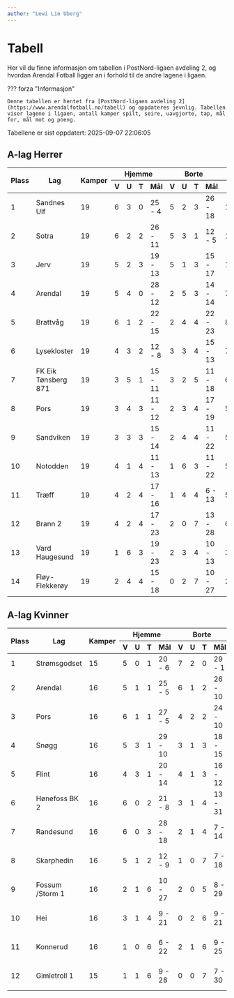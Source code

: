 ```yaml
---
author: "Lewi Lie Uberg"
---
```


# Tabell

Her vil du finne informasjon om tabellen i PostNord-ligaen avdeling 2, og hvordan Arendal Fotball ligger an i forhold til de andre lagene i ligaen.

??? forza "Informasjon"

    Denne tabellen er hentet fra [PostNord-ligaen avdeling 2](https://www.arendalfotball.no/tabell) og oppdateres jevnlig. Tabellen viser lagene i ligaen, antall kamper spilt, seire, uavgjorte, tap, mål for, mål mot og poeng.

Tabellene er sist oppdatert: 2025-09-07 22:06:05

## A-lag Herrer

<table>
  <thead>
    <tr class="row-highlight">
      <th rowspan="2">Plass</th>
      <th rowspan="2">Lag</th>
      <th rowspan="2">Kamper</th>
      <th colspan="4">Hjemme</th>
      <th colspan="4">Borte</th>
      <th colspan="5">Total</th>
      <th rowspan="2">Poeng</th>
    </tr>
    <tr class="row-highlight">
      <th>V</th>
      <th>U</th>
      <th>T</th>
      <th>Mål</th>
      <th>V</th>
      <th>U</th>
      <th>T</th>
      <th>Mål</th>
      <th>V</th>
      <th>U</th>
      <th>T</th>
      <th>Mål</th>
      <th>Diff</th>
    </tr>
  </thead>
  <tbody>
    <tr>
      <td>1</td>
      <td>Sandnes Ulf</td>
      <td>19</td>
      <td>6</td>
      <td>3</td>
      <td>0</td>
      <td>25 - 4</td>
      <td>5</td>
      <td>2</td>
      <td>3</td>
      <td>26 - 18</td>
      <td>11</td>
      <td>5</td>
      <td>3</td>
      <td>51 - 22</td>
      <td>29</td>
      <td>38</td>
    </tr>
    <tr>
      <td>2</td>
      <td>Sotra</td>
      <td>19</td>
      <td>6</td>
      <td>2</td>
      <td>2</td>
      <td>26 - 11</td>
      <td>5</td>
      <td>3</td>
      <td>1</td>
      <td>12 - 5</td>
      <td>11</td>
      <td>5</td>
      <td>3</td>
      <td>38 - 16</td>
      <td>22</td>
      <td>38</td>
    </tr>
    <tr>
      <td>3</td>
      <td>Jerv</td>
      <td>19</td>
      <td>5</td>
      <td>2</td>
      <td>3</td>
      <td>19 - 13</td>
      <td>5</td>
      <td>1</td>
      <td>3</td>
      <td>15 - 17</td>
      <td>10</td>
      <td>3</td>
      <td>6</td>
      <td>34 - 30</td>
      <td>4</td>
      <td>33</td>
    </tr>
    <tr class="row-highlight">
      <td>4</td>
      <td>Arendal</td>
      <td>19</td>
      <td>5</td>
      <td>4</td>
      <td>0</td>
      <td>28 - 12</td>
      <td>2</td>
      <td>5</td>
      <td>3</td>
      <td>14 - 14</td>
      <td>7</td>
      <td>9</td>
      <td>3</td>
      <td>42 - 26</td>
      <td>16</td>
      <td>30</td>
    </tr>
    <tr>
      <td>5</td>
      <td>Brattvåg</td>
      <td>19</td>
      <td>6</td>
      <td>1</td>
      <td>2</td>
      <td>22 - 15</td>
      <td>2</td>
      <td>4</td>
      <td>4</td>
      <td>22 - 23</td>
      <td>8</td>
      <td>5</td>
      <td>6</td>
      <td>44 - 38</td>
      <td>6</td>
      <td>29</td>
    </tr>
    <tr>
      <td>6</td>
      <td>Lysekloster</td>
      <td>19</td>
      <td>4</td>
      <td>3</td>
      <td>2</td>
      <td>12 - 8</td>
      <td>3</td>
      <td>3</td>
      <td>4</td>
      <td>15 - 13</td>
      <td>7</td>
      <td>6</td>
      <td>6</td>
      <td>27 - 21</td>
      <td>6</td>
      <td>27</td>
    </tr>
    <tr>
      <td>7</td>
      <td>FK Eik Tønsberg 871</td>
      <td>19</td>
      <td>3</td>
      <td>5</td>
      <td>1</td>
      <td>15 - 11</td>
      <td>3</td>
      <td>2</td>
      <td>5</td>
      <td>11 - 18</td>
      <td>6</td>
      <td>7</td>
      <td>6</td>
      <td>26 - 29</td>
      <td>-3</td>
      <td>25</td>
    </tr>
    <tr>
      <td>8</td>
      <td>Pors</td>
      <td>19</td>
      <td>3</td>
      <td>4</td>
      <td>3</td>
      <td>11 - 12</td>
      <td>2</td>
      <td>3</td>
      <td>4</td>
      <td>17 - 19</td>
      <td>5</td>
      <td>7</td>
      <td>7</td>
      <td>28 - 31</td>
      <td>-3</td>
      <td>22</td>
    </tr>
    <tr>
      <td>9</td>
      <td>Sandviken</td>
      <td>19</td>
      <td>3</td>
      <td>3</td>
      <td>3</td>
      <td>15 - 14</td>
      <td>2</td>
      <td>4</td>
      <td>4</td>
      <td>11 - 22</td>
      <td>5</td>
      <td>7</td>
      <td>7</td>
      <td>26 - 36</td>
      <td>-10</td>
      <td>22</td>
    </tr>
    <tr>
      <td>10</td>
      <td>Notodden</td>
      <td>19</td>
      <td>4</td>
      <td>1</td>
      <td>4</td>
      <td>11 - 13</td>
      <td>1</td>
      <td>6</td>
      <td>3</td>
      <td>11 - 22</td>
      <td>5</td>
      <td>7</td>
      <td>7</td>
      <td>22 - 35</td>
      <td>-13</td>
      <td>22</td>
    </tr>
    <tr>
      <td>11</td>
      <td>Træff</td>
      <td>19</td>
      <td>4</td>
      <td>2</td>
      <td>4</td>
      <td>17 - 16</td>
      <td>1</td>
      <td>4</td>
      <td>4</td>
      <td>6 - 13</td>
      <td>5</td>
      <td>6</td>
      <td>8</td>
      <td>23 - 29</td>
      <td>-6</td>
      <td>21</td>
    </tr>
    <tr>
      <td>12</td>
      <td>Brann  2</td>
      <td>19</td>
      <td>4</td>
      <td>2</td>
      <td>4</td>
      <td>17 - 23</td>
      <td>2</td>
      <td>0</td>
      <td>7</td>
      <td>13 - 28</td>
      <td>6</td>
      <td>2</td>
      <td>11</td>
      <td>30 - 51</td>
      <td>-21</td>
      <td>20</td>
    </tr>
    <tr>
      <td>13</td>
      <td>Vard Haugesund</td>
      <td>19</td>
      <td>1</td>
      <td>6</td>
      <td>3</td>
      <td>19 - 23</td>
      <td>2</td>
      <td>3</td>
      <td>4</td>
      <td>10 - 13</td>
      <td>3</td>
      <td>9</td>
      <td>7</td>
      <td>29 - 36</td>
      <td>-7</td>
      <td>18</td>
    </tr>
    <tr>
      <td>14</td>
      <td>Fløy-Flekkerøy</td>
      <td>19</td>
      <td>2</td>
      <td>4</td>
      <td>4</td>
      <td>15 - 18</td>
      <td>0</td>
      <td>2</td>
      <td>7</td>
      <td>10 - 27</td>
      <td>2</td>
      <td>6</td>
      <td>11</td>
      <td>25 - 45</td>
      <td>-20</td>
      <td>12</td>
    </tr>
  </tbody>
</table>

## A-lag Kvinner

<table>
  <thead>
    <tr class="row-highlight">
      <th rowspan="2">Plass</th>
      <th rowspan="2">Lag</th>
      <th rowspan="2">Kamper</th>
      <th colspan="4">Hjemme</th>
      <th colspan="4">Borte</th>
      <th colspan="5">Total</th>
      <th rowspan="2">Poeng</th>
    </tr>
    <tr class="row-highlight">
      <th>V</th>
      <th>U</th>
      <th>T</th>
      <th>Mål</th>
      <th>V</th>
      <th>U</th>
      <th>T</th>
      <th>Mål</th>
      <th>V</th>
      <th>U</th>
      <th>T</th>
      <th>Mål</th>
      <th>Diff</th>
    </tr>
  </thead>
  <tbody>
    <tr>
      <td>1</td>
      <td>Strømsgodset</td>
      <td>15</td>
      <td>5</td>
      <td>0</td>
      <td>1</td>
      <td>20 - 6</td>
      <td>7</td>
      <td>2</td>
      <td>0</td>
      <td>29 - 1</td>
      <td>12</td>
      <td>2</td>
      <td>1</td>
      <td>49 - 7</td>
      <td>42</td>
      <td>38</td>
    </tr>
    <tr class="row-highlight">
      <td>2</td>
      <td>Arendal</td>
      <td>16</td>
      <td>5</td>
      <td>1</td>
      <td>1</td>
      <td>25 - 5</td>
      <td>6</td>
      <td>1</td>
      <td>2</td>
      <td>26 - 10</td>
      <td>11</td>
      <td>2</td>
      <td>3</td>
      <td>51 - 15</td>
      <td>36</td>
      <td>35</td>
    </tr>
    <tr>
      <td>3</td>
      <td>Pors</td>
      <td>16</td>
      <td>6</td>
      <td>1</td>
      <td>1</td>
      <td>27 - 5</td>
      <td>4</td>
      <td>2</td>
      <td>2</td>
      <td>24 - 10</td>
      <td>10</td>
      <td>3</td>
      <td>3</td>
      <td>51 - 15</td>
      <td>36</td>
      <td>33</td>
    </tr>
    <tr>
      <td>4</td>
      <td>Snøgg</td>
      <td>16</td>
      <td>5</td>
      <td>3</td>
      <td>1</td>
      <td>29 - 10</td>
      <td>3</td>
      <td>1</td>
      <td>3</td>
      <td>18 - 15</td>
      <td>8</td>
      <td>4</td>
      <td>4</td>
      <td>47 - 25</td>
      <td>22</td>
      <td>28</td>
    </tr>
    <tr>
      <td>5</td>
      <td>Flint</td>
      <td>16</td>
      <td>4</td>
      <td>3</td>
      <td>1</td>
      <td>20 - 14</td>
      <td>4</td>
      <td>1</td>
      <td>3</td>
      <td>16 - 12</td>
      <td>8</td>
      <td>4</td>
      <td>4</td>
      <td>36 - 26</td>
      <td>10</td>
      <td>28</td>
    </tr>
    <tr>
      <td>6</td>
      <td>Hønefoss BK 2</td>
      <td>16</td>
      <td>6</td>
      <td>0</td>
      <td>2</td>
      <td>21 - 8</td>
      <td>3</td>
      <td>1</td>
      <td>4</td>
      <td>13 - 31</td>
      <td>9</td>
      <td>1</td>
      <td>6</td>
      <td>34 - 39</td>
      <td>-5</td>
      <td>28</td>
    </tr>
    <tr>
      <td>7</td>
      <td>Randesund</td>
      <td>16</td>
      <td>6</td>
      <td>0</td>
      <td>3</td>
      <td>28 - 18</td>
      <td>2</td>
      <td>1</td>
      <td>4</td>
      <td>7 - 14</td>
      <td>8</td>
      <td>1</td>
      <td>7</td>
      <td>35 - 32</td>
      <td>3</td>
      <td>25</td>
    </tr>
    <tr>
      <td>8</td>
      <td>Skarphedin</td>
      <td>16</td>
      <td>5</td>
      <td>1</td>
      <td>2</td>
      <td>12 - 9</td>
      <td>1</td>
      <td>0</td>
      <td>7</td>
      <td>7 - 18</td>
      <td>6</td>
      <td>1</td>
      <td>9</td>
      <td>19 - 27</td>
      <td>-8</td>
      <td>19</td>
    </tr>
    <tr>
      <td>9</td>
      <td>Fossum /Storm 1</td>
      <td>16</td>
      <td>2</td>
      <td>1</td>
      <td>6</td>
      <td>10 - 27</td>
      <td>2</td>
      <td>0</td>
      <td>5</td>
      <td>8 - 29</td>
      <td>4</td>
      <td>1</td>
      <td>11</td>
      <td>18 - 56</td>
      <td>-38</td>
      <td>13</td>
    </tr>
    <tr>
      <td>10</td>
      <td>Hei</td>
      <td>16</td>
      <td>3</td>
      <td>1</td>
      <td>4</td>
      <td>9 - 21</td>
      <td>0</td>
      <td>2</td>
      <td>6</td>
      <td>9 - 21</td>
      <td>3</td>
      <td>3</td>
      <td>10</td>
      <td>18 - 42</td>
      <td>-24</td>
      <td>12</td>
    </tr>
    <tr>
      <td>11</td>
      <td>Konnerud</td>
      <td>16</td>
      <td>1</td>
      <td>0</td>
      <td>6</td>
      <td>6 - 22</td>
      <td>2</td>
      <td>1</td>
      <td>6</td>
      <td>9 - 25</td>
      <td>3</td>
      <td>1</td>
      <td>12</td>
      <td>15 - 47</td>
      <td>-32</td>
      <td>10</td>
    </tr>
    <tr>
      <td>12</td>
      <td>Gimletroll 1</td>
      <td>15</td>
      <td>1</td>
      <td>1</td>
      <td>6</td>
      <td>9 - 28</td>
      <td>0</td>
      <td>0</td>
      <td>7</td>
      <td>7 - 30</td>
      <td>1</td>
      <td>1</td>
      <td>13</td>
      <td>16 - 58</td>
      <td>-42</td>
      <td>4</td>
    </tr>
  </tbody>
</table>
